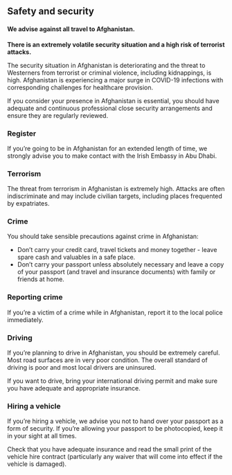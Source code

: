 ## Safety and security

#### **We advise against all travel to Afghanistan.**

**There is an extremely volatile security situation and a high risk of terrorist attacks.**

The security situation in Afghanistan is deteriorating and the threat to Westerners from terrorist or criminal violence, including kidnappings, is high. Afghanistan is experiencing a major surge in COVID-19 infections with corresponding challenges for healthcare provision.

If you consider your presence in Afghanistan is essential, you should have adequate and continuous professional close security arrangements and ensure they are regularly reviewed.

### **Register**

If you’re going to be in Afghanistan for an extended length of time, we strongly advise you to make contact with the Irish Embassy in Abu Dhabi.

### **Terrorism**

The threat from terrorism in Afghanistan is extremely high. Attacks are often indiscriminate and may include civilian targets, including places frequented by expatriates.

### **Crime**

You should take sensible precautions against crime in Afghanistan:

* Don’t carry your credit card, travel tickets and money together - leave spare cash and valuables in a safe place.
* Don’t carry your passport unless absolutely necessary and leave a copy of your passport (and travel and insurance documents) with family or friends at home.

### **Reporting crime**

If you’re a victim of a crime while in Afghanistan, report it to the local police immediately.

### **Driving**

If you’re planning to drive in Afghanistan, you should be extremely careful. Most road surfaces are in very poor condition. The overall standard of driving is poor and most local drivers are uninsured.

If you want to drive, bring your international driving permit and make sure you have adequate and appropriate insurance.

### **Hiring a vehicle**

If you’re hiring a vehicle, we advise you not to hand over your passport as a form of security. If you’re allowing your passport to be photocopied, keep it in your sight at all times.

Check that you have adequate insurance and read the small print of the vehicle hire contract (particularly any waiver that will come into effect if the vehicle is damaged).
